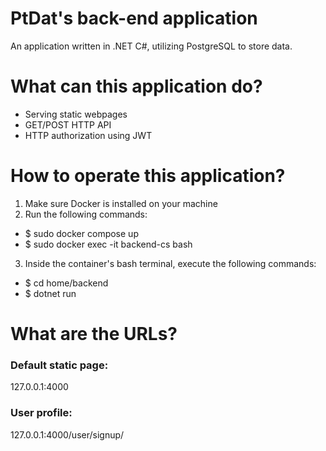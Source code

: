 # PtDat's back-end application
An application written in .NET C#, utilizing PostgreSQL to store data.

# What can this application do?
- Serving static webpages
- GET/POST HTTP API
- HTTP authorization using JWT

# How to operate this application?
1. Make sure Docker is installed on your machine
2. Run the following commands:
- $ sudo docker compose up
- $ sudo docker exec -it backend-cs bash
3. Inside the container's bash terminal, execute the following commands:
- $ cd home/backend
- $ dotnet run

# What are the URLs?
### Default static page:
127.0.0.1:4000
### User profile: 
127.0.0.1:4000/user/signup/